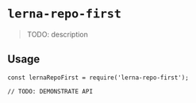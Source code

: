 # `lerna-repo-first`

> TODO: description

## Usage

```
const lernaRepoFirst = require('lerna-repo-first');

// TODO: DEMONSTRATE API
```
